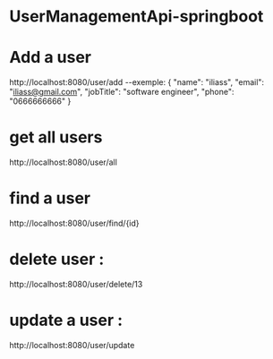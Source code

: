 # UserManagementApi-springboot
# Add a user 
http://localhost:8080/user/add
--exemple: 
	{
	"name": "iliass",
	"email": "iliass@gmail.com",
	"jobTitle": "software engineer",
	"phone": "0666666666"
	}
# get all users 
http://localhost:8080/user/all
# find a user
http://localhost:8080/user/find/{id}
# delete user :
http://localhost:8080/user/delete/13
# update a user :
http://localhost:8080/user/update
